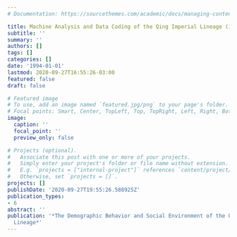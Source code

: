 ```yaml
---
# Documentation: https://sourcethemes.com/academic/docs/managing-content/

title: Machine Analysis and Data Coding of the Qing Imperial Lineage (in Chinese)
subtitle: ''
summary: ''
authors: []
tags: []
categories: []
date: '1994-01-01'
lastmod: 2020-09-27T16:55:26-03:00
featured: false
draft: false

# Featured image
# To use, add an image named `featured.jpg/png` to your page's folder.
# Focal points: Smart, Center, TopLeft, Top, TopRight, Left, Right, BottomLeft, Bottom, BottomRight.
image:
  caption: ''
  focal_point: ''
  preview_only: false

# Projects (optional).
#   Associate this post with one or more of your projects.
#   Simply enter your project's folder or file name without extension.
#   E.g. `projects = ["internal-project"]` references `content/project/deep-learning/index.md`.
#   Otherwise, set `projects = []`.
projects: []
publishDate: '2020-09-27T19:55:26.588925Z'
publication_types:
- 6
abstract: ''
publication: '*The Demographic Behavior and Social Environment of the Qing Imperial
  Lineage*'
---
```

